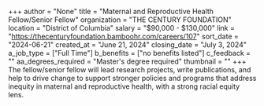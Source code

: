 +++
author = "None"
title = "Maternal and Reproductive Health Fellow/Senior Fellow"
organization = "THE CENTURY FOUNDATION"
location = "District of Columbia"
salary = "$90,000 - $130,000"
link = "https://thecenturyfoundation.bamboohr.com/careers/107"
sort_date = "2024-06-21"
created_at = "June 21, 2024"
closing_date = "July 3, 2024"
a_job_type = ["Full Time"]
b_benefits = ["no benefits listed"]
c_feedback = ""
aa_degrees_required = "Master's degree required"
thumbnail = ""
+++
The fellow/senior fellow will lead research projects, write publications, and help to drive change to support stronger policies and programs that address inequity in maternal and reproductive health, with a strong racial equity lens.